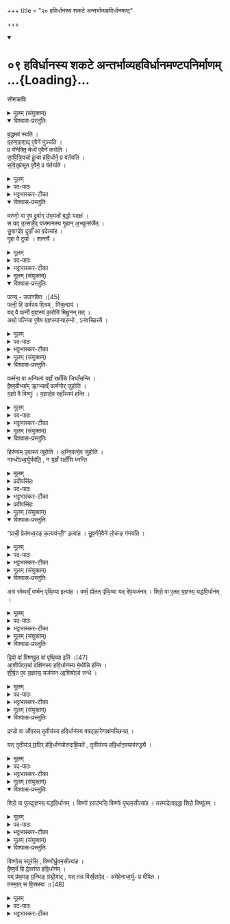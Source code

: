 +++
title = "२० हविर्धानस्य शकटे अन्तर्भाव्यहविर्धानमण्ट्"

+++
<div class="js_include" includetitle="true" newlevelforh1="1" unfilled url="/vedAH_yajuH/taittirIyam/sArasvata-vibhAgaH/saMhitA/sarva-prastutiH/6/2/09_havirdhAnasya_shakaTe_antarbhAvyahavirdhAnamaNT">
<details open><summary><h1>०९ हविर्धानस्य शकटे अन्तर्भाव्यहविर्धानमण्टपनिर्माणम् ...{Loading}...</h1></summary>

सोमऋषिः

<details><summary>मूलम् (संयुक्तम्)</summary>

ब॒द्धमव॑ स्यति वरुणपा॒शादे॒वैने॑ मुञ्चति॒ प्र णे॑नेक्ति॒ मेध्ये॑ ए॒वैने॑ करोति सावित्रि॒यर्चा हु॒त्वा ह॑वि॒र्धाने॒ प्र व॑र्तयति सवि॒तृप्र॑सूत ए॒वैने॒ प्र व॑र्तयति॒ वरु॑णो॒ वा ए॒ष दु॒र्वागु॑भ॒यतो॑ ब॒द्धो यदक्ष॒स्स यदु॒त्सर्जे॒द्यज॑मानस्य गृ॒हान॒भ्युत्स॑र्जेत् सु॒वाग्दे॑व॒ दुर्याँ॒ आ व॒देत्या॑ह गृ॒हा वै दुर्या॒श्शान्त्यै॒
</details>

<details open><summary>विश्वास-प्रस्तुतिः</summary>

ब॒द्धमव॑ स्यति ।  
व॒रु॒ण॒पा॒शा॒द् ए॒वैने॑ मुञ्चति ।   
प्र णे॑नेक्ति॒ मेध्ये॑ ए॒वैने॑ करोति ।  
सा॒वि॒त्रि॒यर्चा हु॒त्वा ह॑वि॒र्धाने॒ प्र व॑र्तयति ।  
स॒वि॒तृप्र॑सूत ए॒वैने॒ प्र व॑र्तयति ।  
</details>

<details><summary>मूलम्</summary>

ब॒द्धमव॑ स्यति ।   
व॒रु॒ण॒पा॒शा॒द् ए॒वैने॑ मुञ्चति ।   
प्र णे॑नेक्ति॒ मेध्ये॑ ए॒वैने॑ करोति ।  
सा॒वि॒त्रि॒यर्चा हु॒त्वा ह॑वि॒र्धाने॒ प्र व॑र्तयति ।  
स॒वि॒तृप्र॑सूत ए॒वैने॒ प्र व॑र्तयति ।  
</details>

<details><summary>पद-पाठः</summary>

ब॒द्धम् । अवेति॑ । स्य॒ति॒ ।     
व॒रु॒ण॒पा॒शादिति॑ वरुण-पा॒शात् । ए॒व । ए॒ने॒ इति॑ । मु॒ञ्च॒ति॒ ।  
प्रेति॑ । ने॒ने॒क्ति॒ । मेध्ये॒ इति॑ । ए॒व । ए॒ने॒ इति॑ । क॒रो॒ति॒ ।   
सा॒वि॒त्रि॒या । ऋ॒चा । हु॒त्वा । ह॒वि॒र्धाने॒ इति॑ हविः-धाने॑ । प्रेति॑ । व॒र्त॒य॒ति॒ ।    

स॒वि॒तृप्र॑सूत॒ इति॑ सवि॒तृ-प्र॒सू॒तः॒ । ए॒व । ए॒ने॒ इति॑ । प्रेति॑ । व॒र्त॒य॒ति॒ ।    

</details>

<details><summary>भट्टभास्कर-टीका</summary>

1बद्धमिति ॥ बद्धं हविर्धानयोरक्षमवस्यति मुञ्चतीति विधिः । वरुणपाशादेव एने हविर्धाने वरुणदेवते मुञ्चति । प्रणेनेक्ति क्षालयति । मेध्ये मेधार्हे एने करोति । सावित्र्यर्चा 'युञ्जते मन उत' इत्येतया सवितृप्रसूतः सवित्रा प्रसूतः सवित्राऽनुज्ञातः ।
</details>

<details open><summary>विश्वास-प्रस्तुतिः</summary>

वरु॑णो॒ वा ए॒ष दु॒र्वाग् उ॑भ॒यतो॑ ब॒द्धो यदक्षः॑ ।  
स यद् उ॒त्सर्जे॒द् यज॑मानस्य गृ॒हान् अ॒भ्युत्स॑र्जेत् ।  
सु॒वाग्दे॑व॒ दुर्याँ॒ आ व॒देत्या॑ह ।  
गृ॒हा वै दुर्याः॑ । शान्त्यै॑ ।
</details>

<details><summary>मूलम्</summary>

वरु॑णो॒ वा ए॒ष दु॒र्वाग् उ॑भ॒यतो॑ ब॒द्धो यदक्षः॑ ।  
स यद् उ॒त्सर्जे॒द् यज॑मानस्य गृ॒हान् अ॒भ्युत्स॑र्जेत् ।  
सु॒वाग्दे॑व॒ दुर्याँ॒ आ व॒देत्या॑ह ।  
गृ॒हा वै दुर्याः॑ । शान्त्यै॑ ।
</details>

<details><summary>पद-पाठः</summary>

वरु॑णः । वै । ए॒षः । दु॒र्वागिति॑ दुः-वाक् । उ॒भ॒यतः॑ । ब॒द्धः । यत् । अक्षः॑ ।   
सः । यत् । उ॒त्सर्जे॒दित्यु॑त्-सर्जे॑त् । यज॑मानस्य । गृ॒हान् । अ॒भ्युत्स॑र्जे॒दित्य॑भि-उत्स॑र्जेत् ।   
सु॒वागिति॑ सु-वाक् । दे॒व॒ । दुर्या॑न् । एति॑ । व॒द॒ । इति॑ । आ॒ह॒ ।   
गृ॒हाः । वै । दुर्याः॑ ।   
शान्त्यै॑ । 
</details>

<details><summary>भट्टभास्कर-टीका</summary>

वरुणो वा इति । वरुणः खल्वेष दुर्वाक् । दुष्टं वक्तीति दुर्वाक् । यदि वक्ति दुष्टमेव तदिति । 'क्विब्वचि' इत्यादिना क्विब्दीर्घौ, कृदुत्तरपदप्रकृतिस्वरत्वम् । क इत्याह - उभयतः उभाभ्यां बद्धो यदक्षो नाम' स यदुत्सर्जेत् शब्दं करोति यजमानस्य गृहानभ्युत्सर्जेत् । तान् लक्षीकृत्य शब्दं करोति तेष्वरिष्टं करोति तदोत्सर्जनेन, तस्मात् 'सुवाक्' इत्यादि जपेत् इति । गृहा वै दुर्याः यजमानसंबन्धिनोभिप्रेताः । तदुत्सर्जनशान्यै भवतीति ॥
</details>

<details><summary>मूलम् (संयुक्तम्)</summary>

पत्नी॑ [45]  
उपा॑नक्ति॒ पत्नी॒ हि सर्व॑स्य मि॒त्रम्मि॑त्र॒त्वाय॒ यद्वै पत्नी॑ य॒ज्ञस्य॑ क॒रोति॑ मिथु॒नन्तदथो॒ पत्नि॑या ए॒वैष य॒ज्ञस्या॑न्वार॒म्भोऽन॑वच्छित्त्यै॒
</details>

<details open><summary>विश्वास-प्रस्तुतिः</summary>

पत्न्य् - उपा॑नक्ति ।[45]  
पत्नी॒ हि सर्व॑स्य मि॒त्रम् , मि॑त्र॒त्वाय॑ ।  
यद् वै पत्नी॑ य॒ज्ञस्य॑ क॒रोति॑ मिथु॒नन् तत् ।   
अथो॒ पत्नि॑या ए॒वैष य॒ज्ञस्या॑न्वार॒म्भो , ऽन॑वच्छित्त्यै ।
</details>

<details><summary>मूलम्</summary>

पत्न्य् - उपा॑नक्ति ।[45]  
पत्नी॒ हि सर्व॑स्य मि॒त्रम् , मि॑त्र॒त्वाय॑ ।  
यद् वै पत्नी॑ य॒ज्ञस्य॑ क॒रोति॑ मिथु॒नन् तत् ।   
अथो॒ पत्नि॑या ए॒वैष य॒ज्ञस्या॑न्वार॒म्भो , ऽन॑वच्छित्त्यै ।
</details>

<details><summary>पद-पाठः</summary>

पत्नी॑ । [45]  उपेति॑ । अ॒न॒क्ति॒ ।   
पत्नी॑ । हि । सर्व॑स्य । मि॒त्रम् ।
मि॒त्र॒त्वायेति॑ मित्र-त्वाय॑ ।   
यत् । वै । पत्नी॑ । य॒ज्ञस्य॑ । क॒रोति॑ । मि॒थु॒नम् । तत् ।   
अथो॒ इति॑ । पत्नि॑याः । ए॒व । ए॒षः । य॒ज्ञस्य॑ । अ॒न्वा॒र॒म्भ इत्य॑नु-आ॒र॒म्भः । अन॑वच्छित्त्या॒ इत्यन॑व-छि॒त्त्यै॒ । 
</details>

<details><summary>भट्टभास्कर-टीका</summary>

2पत्नी अक्षधुरे उपानक्तीति विधिः ॥ पत्नी हि सर्वस्य मित्रं मित्रमिव; स्त्रीत्वात् । तस्मात्तया कृतमुपाञ्जनं मित्रत्वाय भवति वरुणस्य वा अक्षस्य वा । यद्वा इत्यादि । व्याख्यातम् ॥
</details>

<details><summary>मूलम् (संयुक्तम्)</summary>

वर्त्म॑ना॒ वा अ॒न्वित्य॑ य॒ज्ञँ रक्षाँ॑सि जिघाँसन्ति वैष्ण॒वीभ्या॑मृ॒ग्भ्याव्ँ वर्त्म॑नोर्जुहोति य॒ज्ञो वै विष्णु॑र्य॒ज्ञादे॒व रक्षाँ॒स्यप॑ हन्ति॒
</details>

<details open><summary>विश्वास-प्रस्तुतिः</summary>

वर्त्म॑ना॒ वा अ॒न्वित्य॑ य॒ज्ञँ रक्षाँ॑सि जिघाँसन्ति ।  
वै॒ष्ण॒वीभ्या॑म् ऋ॒ग्भ्याव्ँ वर्त्म॑नोर् जुहोति ।  
य॒ज्ञो वै विष्णुः॑ ।
य॒ज्ञादे॒व रक्षाँ॒स्यप॑ हन्ति ।
</details>

<details><summary>मूलम्</summary>

वर्त्म॑ना॒ वा अ॒न्वित्य॑ य॒ज्ञँ रक्षाँ॑सि जिघाँसन्ति ।  
वै॒ष्ण॒वीभ्या॑म् ऋ॒ग्भ्याव्ँ वर्त्म॑नोर् जुहोति ।  
य॒ज्ञो वै विष्णुः॑ ।
य॒ज्ञादे॒व रक्षाँ॒स्यप॑ हन्ति ।
</details>

<details><summary>पद-पाठः</summary>

वर्त्म॑ना । वै । अ॒न्वित्येत्य॑नु-इत्य॑ । य॒ज्ञम् । रक्षाँ॑सि । जि॒घाँ॒स॒न्ति॒ ।   
वै॒ष्ण॒वीभ्या॑म् । ऋ॒ग्भ्यामित्यृ॑क्-भ्याम् । वर्त्म॑नोः । जु॒हो॒ति॒ ।   
य॒ज्ञः । वै । विष्णुः॑ ।   
य॒ज्ञात् । ए॒व । रक्षाँ॑सि । अपेति॑ । ह॒न्ति॒ ।  

</details>

<details><summary>भट्टभास्कर-टीका</summary>

3वर्त्मनेत्यादि ॥ वर्त्मना शकटमार्गेण अन्वित्यानुप्रविश्य यज्ञं रक्षांसि जिघांसन्ति हन्तुमिच्छन्ति तस्माद्वैष्णवीभ्यामृग्भ्यां वर्त्मनोर्जुहोति 'इद विष्णुः' , 'इरावती धेनुमती'39 इति द्वाभ्यां वर्त्मनोर्जुहोति । प्राधान्याद्दक्षिणस्योभयोः । उभयोर्वैकैकस्मिन् । यज्ञो वा इत्यादि । अयमेव वर्त्महोमलक्षणो यज्ञो विष्णुमन्त्रयोरुच्यते । तस्मादस्मादेव यज्ञान्निमित्ताद्रक्षांस्यपहन्ति ॥
</details>

<details><summary>मूलम् (संयुक्तम्)</summary>

हिर॑ण्यमु॒पास्य॑ जुहोत्यग्नि॒वत्ये॒व जु॑होति॒ नान्धो॑ऽध्व॒र्युर्भव॑ति॒ न य॒ज्ञँ रक्षाँ॑सि घ्नन्ति॒
</details>

<details open><summary>विश्वास-प्रस्तुतिः</summary>

हिर॑ण्यम् उ॒पास्य॑ जुहोति ।
अ॒ग्नि॒वत्ये॒व जु॑होति ।  
नान्धो॑ऽध्व॒र्युर्भव॑ति॒ , न य॒ज्ञँ रक्षाँ॑सि घ्नन्ति
</details>

<details><summary>मूलम्</summary>

हिर॑ण्यम् उ॒पास्य॑ जुहोति ।
अ॒ग्नि॒वत्ये॒व जु॑होति ।  
नान्धो॑ऽध्व॒र्युर्भव॑ति॒ , न य॒ज्ञँ रक्षाँ॑सि घ्नन्ति
</details>

<details><summary>प्रदीपसिंहः</summary>

अत्र मूलं नास्ति -यदध्वर्युः इति वाक्यम्
</details>

<details><summary>पद-पाठः</summary>

यत् । अ॒ध्व॒र्युः । अ॒न॒ग्नौ । आहु॑ति॒मित्या-हु॒ति॒म् । जु॒हु॒यात् । अ॒न्धः । अ॒ध्व॒र्युः । स्या॒त् । रक्षाँ॑सि । य॒ज्ञम् । ह॒न्युः॒ । [46]  

हिर॑ण्यम् । उ॒पास्येत्यु॑प-अस्य॑ । जु॒हो॒ति॒ ।   
अ॒ग्नि॒वतीत्य॑ग्नि-वति॑ । ए॒व । जु॒हो॒ति॒ । न । अ॒न्धः । अ॒ध्व॒र्युः । भव॑ति । न । य॒ज्ञम् । रक्षाँ॑सि । घ्न॒न्ति॒ ।   
</details>

<details><summary>भट्टभास्कर-टीका</summary>

4यदध्वर्युरित्यादि ॥ गतम् ॥  
</details>

<details><summary>प्रदीपसिंहः</summary>

व्याख्यानमन्यत्र मृग्यम् गतम् इति टीकायां वर्तते । अतः पूर्वत्र स्थितः अस्य व्याख्याभागः अत्र योजनीयः
</details>

<details><summary>मूलम् (संयुक्तम्)</summary>

प्राची॒ प्रेत॑मध्व॒रङ्क॒ल्पय॑न्ती॒ इत्या॑ह सुव॒र्गमे॒वैने॑ लो॒कङ्ग॑मय॒त्य्
</details>

<details open><summary>विश्वास-प्रस्तुतिः</summary>

"प्राची॒ प्रेत॑मध्व॒रङ् क॒ल्पय॑न्ती॒" इत्या॑ह ।
सु॒व॒र्गमे॒वैने॑ लो॒कङ् ग॑मयति ।
</details>

<details><summary>मूलम्</summary>

"प्राची॒ प्रेत॑मध्व॒रङ् क॒ल्पय॑न्ती॒" इत्या॑ह ।
सु॒व॒र्गमे॒वैने॑ लो॒कङ् ग॑मयति ।
</details>

<details><summary>पद-पाठः</summary>

प्राची॒ इति॑ । प्रेति॑ । इ॒त॒म् । अ॒ध्व॒रम् । क॒ल्पय॑न्ती॒ इति॑ । इति॑ । आ॒ह॒ ।   
सु॒व॒र्गमिति॑ सुवः-गम् । ए॒व । ए॒ने॒ इति॑ । लो॒कम् । ग॒म॒य॒ति॒ ।  
</details>

<details><summary>भट्टभास्कर-टीका</summary>

5'प्राची' इत्यादिहविर्धानप्रवर्तनमन्त्रः । तं व्याचष्टे - सुवर्गमिति ॥ तस्मात्प्राचीप्रेतमित्याह यस्माच्चाध्वरं कल्पयन्ति प्रेतमित्याह तेन हेतुना एने हविर्धाने सुवर्गं सुष्ठु गन्तव्यं लोक स्थानं हविर्धानगृहं गमयति । तत्र गमने हि तदुभयमुपपद्यते इति ॥
</details>

<details><summary>मूलम् (संयुक्तम्)</summary>

अत्र॑ रमेथाव्ँ॒वर्ष्म॑न्पृथि॒व्या इत्या॑ह॒ वर्ष्म॒ ह्ये॑तत्पृ॑थि॒व्या यद्दे॑व॒यज॑नँ॒ शिरो॒ वा ए॒तद्य॒ज्ञस्य॒ यद्ध॑वि॒र्धान॑न्
</details>

<details open><summary>विश्वास-प्रस्तुतिः</summary>

अत्र॑ रमेथाव्ँ॒ वर्ष्म॑न् पृथि॒व्या इत्या॑ह ।
वर्ष्म॒ ह्ये॑तत् पृ॑थि॒व्या यद् दे॑व॒यज॑नम् ।
शिरो॒ वा ए॒तद् य॒ज्ञस्य॒ यद्ध॑वि॒र्धान॑म् ।
</details>

<details><summary>मूलम्</summary>

अत्र॑ रमेथाव्ँ॒ वर्ष्म॑न् पृथि॒व्या इत्या॑ह ।
वर्ष्म॒ ह्ये॑तत् पृ॑थि॒व्या यद् दे॑व॒यज॑नम् ।
शिरो॒ वा ए॒तद् य॒ज्ञस्य॒ यद्ध॑वि॒र्धान॑म् ।
</details>

<details><summary>पद-पाठः</summary>

अत्र॑ । र॒मे॒था॒म् । वर्‌ष्म॑न् । पृ॒थि॒व्याः । इति॑ । आ॒ह॒ ।   
वर्‌ष्म॑ । हि । ए॒तत् । पृ॒थि॒व्याः । यत् । दे॒व॒यज॑न॒मिति॑ देव-यज॑नम् ।   
शिरः॑ । वै । ए॒तत् । य॒ज्ञस्य॑ । यत् । ह॒वि॒र्धान॒मिति॑ हविः-धान॑म् ।   
</details>

<details><summary>भट्टभास्कर-टीका</summary>

6'अत्र'41 इति स्थापनमन्त्रः । तयोरेतद्धविर्धानं पृथिव्याः वर्ष्म उच्छ्रितं स्थानमेतत् । किम्? यत्र देवा इज्यन्ते तच्च हविर्धानमिति, तदधीनत्वाद्यज्ञस्य । शिरो वा इति । यज्ञस्यैतच्छिर इव प्राधान्यात् यद्धविर्धानं नाम ॥
</details>

<details><summary>मूलम् (संयुक्तम्)</summary>

दि॒वो वा॑ विष्णवु॒त वा॑ पृथि॒व्याः [47]  
इत्या॒शीर्प॑दय॒र्चा दक्षि॑णस्य हवि॒र्धान॑स्य मे॒थीन्नि ह॑न्ति शीर्ष॒त ए॒व य॒ज्ञस्य॒ यज॑मान आ॒शिषोऽव॑ रुन्द्धे
</details>

<details open><summary>विश्वास-प्रस्तुतिः</summary>

दि॒वो वा॑ विष्णवु॒त वा॑ पृथि॒व्या इति॑ ।[47]  
आ॒शीर्प॑दय॒र्चा दक्षि॑णस्य हवि॒र्धान॑स्य मे॒थीन्नि ह॑न्ति ।  
शी॒र्ष॒त ए॒व य॒ज्ञस्य॒ यज॑मान आ॒शिषोऽव॑ रुन्धे ।  
</details>

<details><summary>मूलम्</summary>

दि॒वो वा॑ विष्णवु॒त वा॑ पृथि॒व्या इति॑ ।[47]  
आ॒शीर्प॑दय॒र्चा दक्षि॑णस्य हवि॒र्धान॑स्य मे॒थीन्नि ह॑न्ति ।  
शी॒र्ष॒त ए॒व य॒ज्ञस्य॒ यज॑मान आ॒शिषोऽव॑ रुन्धे ।  
</details>

<details><summary>पद-पाठः</summary>

दि॒वः । वा॒ । वि॒ष्णो॒ । उ॒त । वा॒ । पृ॒थि॒व्याः । [47]  इति॑ । 
आ॒शीर्प॑द॒येत्या॒शीः-प॒द॒या॒ । ऋ॒चा । दक्षि॑णस्य । ह॒वि॒र्धान॒स्येति॑ हविः-धान॑स्य । मे॒थीम् । नीति॑ । ह॒न्ति॒ ।   
शी॒र्‌ष॒तः । ए॒व । य॒ज्ञस्य॑ । यज॑मानः । आ॒शिष॒ इत्या॑-शिषः॑ । अवेति॑ । रु॒न्द्धे॒ ।
</details>

<details><summary>भट्टभास्कर-टीका</summary>

7दिव इत्यादि विधिः ॥ आशीर्पदया आशीः आशासनीया अभिलषितविशेषाः पादेपादे यस्यां सा आशीर्पदा । 'पादस्य' इति लोपे, 'टाबृचि' इति टाप्, 'पादः पत्' इति पद्भावः, विसर्जनीयाभावश्छान्दसः । यज्ञस्य शिरस्तः .आशिषोवरुन्धे ॥
</details>

<details><summary>मूलम् (संयुक्तम्)</summary>

द॒ण्डो वा औ॑प॒रस्तृ॒तीय॑स्य हवि॒र्धान॑स्य वषट्का॒रेणाक्ष॑मच्छिन॒द्यत्तृ॒तीय॑ञ्छ॒दिर्ह॑वि॒र्धान॑योरुदाह्रि॒यते॑ तृ॒तीय॑स्य हवि॒र्धान॒स्याव॑रुद्ध्यै॒
</details>

<details open><summary>विश्वास-प्रस्तुतिः</summary>

द॒ण्डो वा औ॑प॒रस् तृ॒तीय॑स्य हवि॒र्धान॑स्य वषट्का॒रेणाक्ष॑मच्छिनत् ।   

यत् तृ॒तीय॑ञ् छ॒दिर् ह॑वि॒र्धान॑योरुदाह्रि॒यते॑ , तृ॒तीय॑स्य हवि॒र्धान॒स्याव॑रुद्ध्यै ।
</details>

<details><summary>मूलम्</summary>

द॒ण्डो वा औ॑प॒रस् तृ॒तीय॑स्य हवि॒र्धान॑स्य वषट्का॒रेणाक्ष॑मच्छिनत् ।   

यत् तृ॒तीय॑ञ् छ॒दिर् ह॑वि॒र्धान॑योरुदाह्रि॒यते॑ , तृ॒तीय॑स्य हवि॒र्धान॒स्याव॑रुद्ध्यै ।
</details>

<details><summary>पद-पाठः</summary>

द॒ण्डः । वै । औ॒प॒रः । तृ॒तीय॑स्य । ह॒वि॒र्धान॒स्येति॑ हविः-धान॑स्य । व॒ष॒ट्का॒रेणेति॑ वषट्-का॒रेण॑ । अक्ष॑म् । अ॒च्छि॒न॒त् ।   

यत् । तृ॒तीय॑म् । छ॒दिः । ह॒वि॒र्धान॑यो॒रिति॑ हविः-धान॑योः । उ॒दा॒ह्रि॒यत॒ इत्यु॑त्-आ॒ह्रि॒यते॑ । तृ॒तीय॑स्य । ह॒वि॒र्धान॒स्येति॑ हविः-धान॑स्य । अव॑रुद्ध्या॒ इत्यव॑-रु॒द्ध्यै॒ ।   

</details>

<details><summary>भट्टभास्कर-टीका</summary>

8दण्ड इत्यादि ॥ उपरस्य पुत्रः औपरः दण्डो नाम तृतीयहविर्धानस्याक्षं वषट्कारेणाच्छिनत् । यदि हविर्धानयोरुदाह्रियते उपर्याह्रियते तृतीयं छदिः तृतीयस्य हविर्धानस्यावरुद्ध्यै भवति अक्षस्य छिन्नत्वाच्छदिर्मात्रमेव हविर्धानत्वेन रूप्यते ॥
</details>

<details><summary>मूलम् (संयुक्तम्)</summary>

शिरो॒ वा ए॒तद्य॒ज्ञस्य॒ यद्ध॑वि॒र्धानव्ँ॒विष्णो॑ र॒राट॑मसि॒ विष्णोः॑ पृ॒ष्ठम॒सीत्या॑ह॒ तस्मा॑देताव॒द्धा शिरो॒ विष्यू॑तव्ँ॒   
</details>

<details open><summary>विश्वास-प्रस्तुतिः</summary>

शिरो॒ वा ए॒तद्य॒ज्ञस्य॒ यद्ध॑वि॒र्धानम् ।
विष्णो॑ र॒राट॑मसि॒ विष्णोः॑ पृ॒ष्ठम॒सीत्या॑ह ।
तस्मा॑देताव॒द्धा शिरो॒ विष्यू॑तम् ।
</details>

<details><summary>मूलम्</summary>

शिरो॒ वा ए॒तद्य॒ज्ञस्य॒ यद्ध॑वि॒र्धानम् ।
विष्णो॑ र॒राट॑मसि॒ विष्णोः॑ पृ॒ष्ठम॒सीत्या॑ह ।
तस्मा॑देताव॒द्धा शिरो॒ विष्यू॑तम् ।
</details>

<details><summary>पद-पाठः</summary>

शिरः॑ । वै । ए॒तत् । य॒ज्ञस्य॑ । यत् । ह॒वि॒र्धान॒मिति॑ हविः-धान॑म् ।   
विष्णोः॑ । र॒राट॑म् । अ॒सि॒ । विष्णोः॑ । पृ॒ष्ठम् । अ॒सि॒ । इति॑ । आ॒ह॒ ।   
तस्मा॑त् । ए॒ता॒व॒द्धेत्ये॑तावत्-धा । शिरः॑ । विष्यू॑त॒मिति॒ वि-स्यू॒त॒म् ।  
</details>

<details><summary>भट्टभास्कर-टीका</summary>

9शिर इत्यादि ॥ गतम् । हविर्धानशालानिमित्तमिदमुपलक्षणमिदमेव प्रतिपादयितुं मन्त्रद्वयोपादानम् । एतावद्धविर्धानमेव शिरस्थानीयं, यावत्प्रकारं विष्यूतं तावत्प्रकारं प्रजानां शिरो विष्यूतं विविधं स्यूतम् । अस्य च त्रिशब्दादित्वात्त्रिधा विष्यूतमिति गम्यते । यथोक्तं - 'तस्मान्नवधा शिरः' इति 'ते त्रयस्त्रिकपालाः'43 इति च । 'बहुगणवतु' इति संख्यात्वात् संख्याया विधार्थे धा, सिवेर्निष्ठायां 'छ्वोश्शूडनुनासिके च' इत्यूठ्, 'गतिरनन्तरः' इति गतेः प्रकृतिस्वरत्वम् ॥
</details>

<details><summary>मूलम् (संयुक्तम्)</summary>

विष्णो॒स्स्यूर॑सि॒ विष्णो॑र्ध्रु॒वम॒सीत्या॑ह वैष्ण॒वँ हि दे॒वत॑या हवि॒र्धानय्ँ॒यम्प्र॑थ॒मङ्ग्र॒न्थिङ्ग्र॑थ्नी॒याद्यत्तन्न वि॑स्रँ॒सये॒दमे॑हेनाध्व॒र्युᳶ प्र मी॑येत॒ तस्मा॒त्स वि॒स्रस्यः॑ ॥ [48]  
</details>

<details open><summary>विश्वास-प्रस्तुतिः</summary>

विष्णो॒स् स्यूर॑सि॒ , विष्णो॑र्ध्रु॒वम॒सीत्या॑ह ।  
वै॒ष्ण॒वँ हि दे॒वत॑या हवि॒र्धान॑म् ।  
यम् प्र॑थ॒मङ् ग्र॒न्थिङ् ग्र॑थ्नी॒याद् , यत् तन्न वि॑स्रँ॒सये॒द् - अमे॑हेनाध्व॒र्युᳶ प्र मी॑येत ।  
तस्मा॒त् स वि॒स्रस्यः॑ ॥ [48]  
</details>

<details><summary>मूलम्</summary>

विष्णो॒स् स्यूर॑सि॒ , विष्णो॑र्ध्रु॒वम॒सीत्या॑ह ।  
वै॒ष्ण॒वँ हि दे॒वत॑या हवि॒र्धान॑म् ।  
यम् प्र॑थ॒मङ् ग्र॒न्थिङ् ग्र॑थ्नी॒याद् , यत् तन्न वि॑स्रँ॒सये॒द् - अमे॑हेनाध्व॒र्युᳶ प्र मी॑येत ।  
तस्मा॒त् स वि॒स्रस्यः॑ ॥ [48]  
</details>

<details><summary>पद-पाठः</summary>

विष्णोः॑ । स्यूः । अ॒सि॒ । विष्णोः॑ । ध्रु॒वम् । अ॒सि॒ । इति॑ । आ॒ह॒ ।   

वै॒ष्ण॒वम् । हि । दे॒वत॑या । ह॒वि॒र्धान॒मिति॑ हविः-धान॑म् ।  

यम् । प्र॒थ॒मम् । ग्र॒न्थिम् । ग्र॒थ्नी॒यात् । यत् । तम् । न । वि॒स्रँ॒सये॒दिति॑ वि-स्रँ॒सये॑त् । अमे॑हेन । अ॒ध्व॒र्युः । प्रेति॑ । मी॒ये॒त॒ । 

तस्मा॑त् । सः । वि॒स्रस्य॒ इति॑ वि-स्रस्यः॑ ॥ [48]  
</details>

<details><summary>भट्टभास्कर-टीका</summary>

10विष्णोरित्यादि ॥ अवशेषमन्त्राणामुपलक्षणम् । वैष्णवमिति । देवतासंबन्धेन हविर्धानं वैष्णवम् । यमित्यादि । गतम् । अमेहो मेहनिरोधः । तस्माद्ग्रन्थिं मोचयति ॥

इति षष्ठे द्वितीये नवमोनुवाकः ॥  
</details>
</details>
</div>